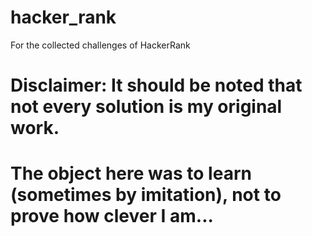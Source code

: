 # hacker_rank
For the collected challenges of HackerRank

# Disclaimer: It should be noted that not every solution is my original work. 
# The object here was to learn (sometimes by imitation), not to prove how clever I am...